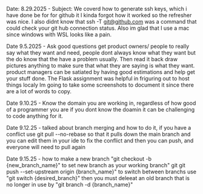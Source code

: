 Date: 8.29.2025 - Subject: We coverd how to generate ssh keys, which i have done be for for github it I kinda forgot how it worked so the refresher was nice. I also didnt know that  ssh -T git@github.com was a command that could check your git hub connection status. Also im glad that I use a mac since windows with WSL looks like a pain. 

Date 9.5.2025 - Ask good questions get product owners/ people to really say what they want and need, people dont always know what they want but the do know that the have a problem usually. Then read it back draw pictures anything to make sure that what they are saying is what they want. product managers can be satiated by having good estimations and help get your stuff done. The Flask assignment was helpful in friguring out to host things localy Im going to take some screenshots to document it since there are a lot of words to copy. 

Date 9.10.25 - Know the domain you are working in, regardless of how good of a programmer you are if you dont know the doamin it can be challenging to code anything for it. 

Date 9.12.25 - talked about branch merging and how to do it, if you have a conflict use git pull --no-rebase so that it pulls down the main branch and you can edit them in your ide to fix the conflict and then you can push, and everyone will need to pull again 

Date 9.15.25 - how to make a new branch "git checkout -b {new_branch_name}" to set new branch as your working branch" git git push --set-upstream origin {branch_name}" to switch between branchs use "git switch {desired_branch}" then you must deleeat an old branch that is no longer in use by "git branch -d {branch_name}"  